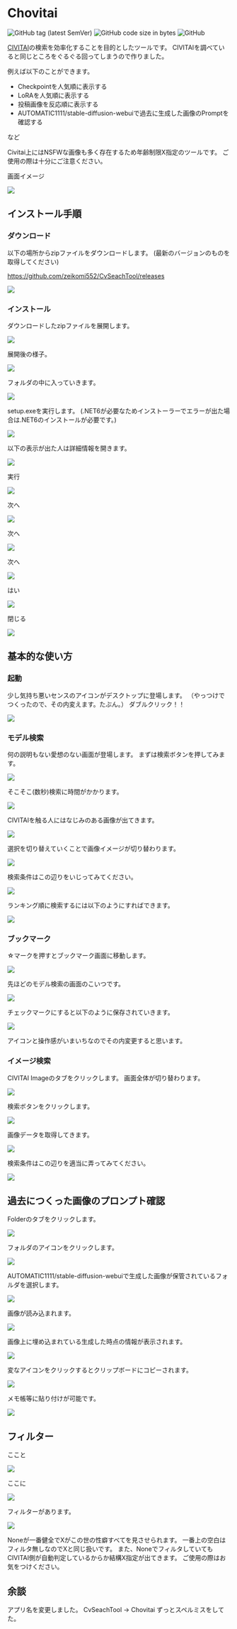 # Chovitai

![GitHub tag (latest SemVer)](https://img.shields.io/github/v/tag/zeikomi552/CvSeachTool)
![GitHub code size in bytes](https://img.shields.io/github/languages/code-size/zeikomi552/CvSeachTool)
![GitHub](https://img.shields.io/github/license/zeikomi552/CvSeachTool)


[CIVITAI](https://civitai.com/)の検索を効率化することを目的としたツールです。
CIVITAIを調べていると同じところをぐるぐる回ってしまうので作りました。

例えば以下のことができます。

- Checkpointを人気順に表示する
- LoRAを人気順に表示する
- 投稿画像を反応順に表示する
- AUTOMATIC1111/stable-diffusion-webuiで過去に生成した画像のPromptを確認する

など

Civitai上にはNSFWな画像も多く存在するため年齢制限X指定のツールです。
ご使用の際は十分にご注意ください。

画面イメージ

![](img-README/README-00.png)

<!--more-->

## インストール手順

### ダウンロード

以下の場所からzipファイルをダウンロードします。
(最新のバージョンのものを取得してください)

https://github.com/zeikomi552/CvSeachTool/releases

![](README-IMG/cvseachtool-01-01.png)

### インストール

ダウンロードしたzipファイルを展開します。

![](README-IMG/cvseachtool-01-02.png)

展開後の様子。

![](README-IMG/cvseachtool-01-03.png)

フォルダの中に入っていきます。

![](README-IMG/cvseachtool-01-04.png)

setup.exeを実行します。
(.NET6が必要なためインストーラーでエラーが出た場合は.NET6のインストールが必要です。)


![](README-IMG/cvseachtool-01-05.png)

以下の表示が出た人は詳細情報を開きます。

![](README-IMG/cvseachtool-01-06.png)

実行

![](README-IMG/cvseachtool-01-07.png)

次へ

![](README-IMG/cvseachtool-01-08.png)

次へ

![](README-IMG/cvseachtool-01-09.png)

次へ

![](README-IMG/cvseachtool-01-10.png)

はい

![](README-IMG/cvseachtool-01-11.png)

閉じる

![](README-IMG/cvseachtool-01-12.png)


## 基本的な使い方

### 起動
少し気持ち悪いセンスのアイコンがデスクトップに登場します。
（やっつけでつくったので、その内変えます。たぶん。）
ダブルクリック！！

![](README-IMG/cvseachtool-01-20.png)


### モデル検索

何の説明もない愛想のない画面が登場します。
まずは検索ボタンを押してみます。

![](README-IMG/cvseachtool-01-21.png)

そこそこ(数秒)検索に時間がかかります。

![](README-IMG/cvseachtool-01-22.png)

CIVITAIを触る人にはなじみのある画像が出てきます。

![](README-IMG/cvseachtool-01-23.png)

選択を切り替えていくことで画像イメージが切り替わります。

![](README-IMG/cvseachtool-01-24.png)

検索条件はこの辺りをいじってみてください。

![](README-IMG/cvseachtool-01-25.png)

ランキング順に検索するには以下のようにすればできます。

![](README-IMG/cvseachtool-01-26-2.png)

### ブックマーク

☆マークを押すとブックマーク画面に移動します。

![](README-IMG/cvseachtool-01-60.png)

先ほどのモデル検索の画面のこいつです。

![](README-IMG/cvseachtool-01-61.png)

チェックマークにすると以下のように保存されていきます。

![](README-IMG/cvseachtool-01-62.png)

アイコンと操作感がいまいちなのでその内変更すると思います。

### イメージ検索

CIVITAI Imageのタブをクリックします。
画面全体が切り替わります。

![](README-IMG/cvseachtool-01-30.png)

検索ボタンをクリックします。

![](README-IMG/cvseachtool-01-31.png)

画像データを取得してきます。

![](README-IMG/cvseachtool-01-32.png)

検索条件はこの辺りを適当に弄ってみてください。

![](README-IMG/cvseachtool-01-33.png)

## 過去につくった画像のプロンプト確認

Folderのタブをクリックします。

![](README-IMG/cvseachtool-01-40.png)

フォルダのアイコンをクリックします。

![](README-IMG/cvseachtool-01-41.png)

AUTOMATIC1111/stable-diffusion-webuiで生成した画像が保管されているフォルダを選択します。

![](README-IMG/cvseachtool-01-42.png)

画像が読み込まれます。

![](README-IMG/cvseachtool-01-43.png)

画像上に埋め込まれている生成した時点の情報が表示されます。

![](README-IMG/cvseachtool-01-44.png)

変なアイコンをクリックするとクリップボードにコピーされます。

![](README-IMG/cvseachtool-01-45.png)

メモ帳等に貼り付けが可能です。

![](README-IMG/cvseachtool-01-46.png)

## フィルター

ここと

![](README-IMG/cvseachtool-01-50.png)

ここに

![](README-IMG/cvseachtool-01-51-2.png)

フィルターがあります。

![](README-IMG/cvseachtool-01-52.png)

Noneが一番健全でXがこの世の性癖すべてを見させられます。
一番上の空白はフィルタ無しなのでXと同じ扱いです。
また、NoneでフィルタしていてもCIVITAI側が自動判定しているからか結構X指定が出てきます。
ご使用の際はお気をつけください。

## 余談

アプリ名を変更しました。
CvSeachTool → Chovitai
ずっとスペルミスをしてた。
